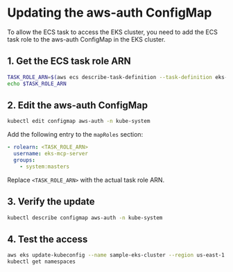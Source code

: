 # Updating the aws-auth ConfigMap

To allow the ECS task to access the EKS cluster, you need to add the ECS task role to the aws-auth ConfigMap in the EKS cluster.

## 1. Get the ECS task role ARN

```bash
TASK_ROLE_ARN=$(aws ecs describe-task-definition --task-definition eks-mcp-server-new:4 --query "taskDefinition.taskRoleArn" --output text)
echo $TASK_ROLE_ARN
```

## 2. Edit the aws-auth ConfigMap

```bash
kubectl edit configmap aws-auth -n kube-system
```

Add the following entry to the `mapRoles` section:

```yaml
- rolearn: <TASK_ROLE_ARN>
  username: eks-mcp-server
  groups:
    - system:masters
```

Replace `<TASK_ROLE_ARN>` with the actual task role ARN.

## 3. Verify the update

```bash
kubectl describe configmap aws-auth -n kube-system
```

## 4. Test the access

```bash
aws eks update-kubeconfig --name sample-eks-cluster --region us-east-1
kubectl get namespaces
```
